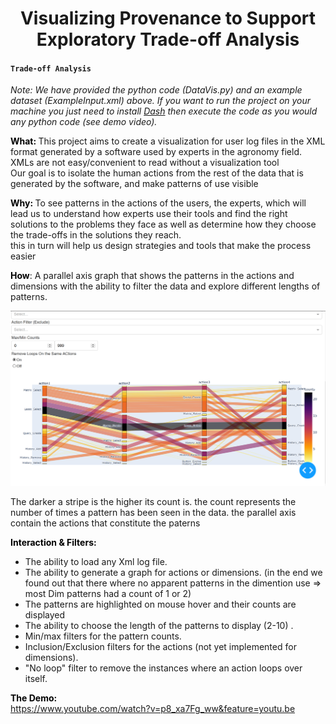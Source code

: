 <h1 style="text-align: center;">Visualizing Provenance to Support Exploratory Trade-off Analysis</h1>
<h4><code>Trade-off Analysis</code></h4>
<p><strong style="color: #000;"></strong></p>

<p><em>Note: We have provided the python code (DataVis.py) and an example dataset (ExampleInput.xml) above. If you want to run the project on your machine you just need to install <a href="https://dash.plot.ly/installation">Dash</a> then execute the code as you would any python code (see demo video).</em></p>

<p><strong style="color: #000;">What: </strong><strong style="color: #000;"></strong>This project aims to create a visualization for user log files in the XML format generated by a software used by experts in the agronomy field.<br /> XMLs are not easy/convenient to read without a visualization tool <br /> Our goal is to isolate the human actions from the rest of the data that is generated by the software, and make patterns of use visible </p>
<p><strong style="color: #000;">Why: </strong>To see patterns in the actions of the users, the experts, which will lead us to understand how experts use their tools and find the right solutions to the problems they face as well as determine how they choose the trade-offs in the solutions they reach. <br /> this in turn will help us design strategies and tools that make the process easier</p>
<p><strong style="color: #000;">How</strong>: A parallel axis graph that shows the patterns in the actions and dimensions with the ability to filter the data and explore different lengths of patterns.</p>

![ImageEx](/ScreenExample3.PNG?raw=true "Optional Title")

<p>The darker a stripe is the higher its count is. the count represents the number of times a pattern has been seen in the data. the parallel axis contain the actions that constitute the paterns</p>


<p><strong style="color: #000;">Interaction &amp; Filters:<br /></strong></p>
<ul>
<li>The ability to load any Xml log file.</li>
<li>The ability to generate a graph for actions or dimensions. (in the end we found out that there where no apparent patterns in the dimention use => most Dim patterns had a count of 1 or 2)</li>
<li>The patterns are highlighted on mouse hover and their counts are displayed</li>
<li>The ability to choose the length of the patterns to display (2-10) .</li>
<li>Min/max filters for the pattern counts.</li>
<li>Inclusion/Exclusion filters for the actions (not yet implemented for dimensions).</li>
<li>"No loop" filter to remove the instances where an action loops over itself.</li>
</ul>
<p><strong style="color: #000;">The Demo:</strong>&nbsp;<br /><a href="https://www.youtube.com/watch?v=p8_xa7Fg_ww&amp;feature=youtu.be">https://www.youtube.com/watch?v=p8_xa7Fg_ww&amp;feature=youtu.be</a></p>
<p></p>

